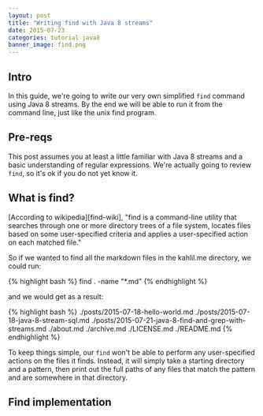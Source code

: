```yaml
---
layout: post
title: "Writing find with Java 8 streams"
date: 2015-07-23
categories: tutorial java8
banner_image: find.png
---
```


## Intro
In this guide, we're going to write our very own simplified `find` command using Java 8 streams. By the end we will be able to run it from the command line, just like the unix find program.

## Pre-reqs
This post assumes you at least a little familiar with Java 8 streams and a basic understanding of regular expressions. We're actually going to review `find`, so it's ok if you do not yet know it.

## What is find?
[According to wikipedia][find-wiki], "find is a command-line utility that searches through one or more directory trees of a file system, locates files based on some user-specified criteria and applies a user-specified action on each matched file."

So if we wanted to find all the markdown files in the kahlil.me directory, we could run:

{% highlight bash %}
find . -name "\*.md"
{% endhighlight %}

and we would get as a result:

{% highlight bash %}
./posts/2015-07-18-hello-world.md
./posts/2015-07-18-java-8-stream-sql.md
./posts/2015-07-21-java-8-find-and-grep-with-streams.md
./about.md
./archive.md
./LICENSE.md
./README.md
{% endhighlight %}


To keep things simple, our `find` won't be able to perform any user-specified actions on the files it finds. Instead, it will simply take a starting directory and a pattern, then print out the full paths of any files that match the pattern and are somewhere in that directory.

## Find implementation
